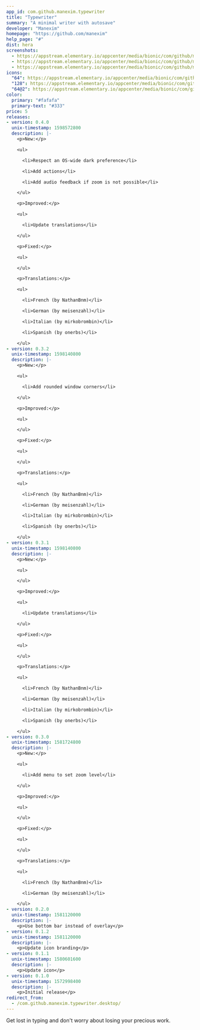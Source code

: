 ```yaml
---
app_id: com.github.manexim.typewriter
title: "Typewriter"
summary: "A minimal writer with autosave"
developer: "Manexim"
homepage: "https://github.com/manexim"
help_page: "#"
dist: hera
screenshots:
  - https://appstream.elementary.io/appcenter/media/bionic/com/github/manexim.typewriter/A251C79CF2D78C5E388B37F80E485A18/screenshots/image-1_orig.png
  - https://appstream.elementary.io/appcenter/media/bionic/com/github/manexim.typewriter/A251C79CF2D78C5E388B37F80E485A18/screenshots/image-2_orig.png
  - https://appstream.elementary.io/appcenter/media/bionic/com/github/manexim.typewriter/A251C79CF2D78C5E388B37F80E485A18/screenshots/image-3_orig.png
icons:
  "64": https://appstream.elementary.io/appcenter/media/bionic/com/github/manexim.typewriter/A251C79CF2D78C5E388B37F80E485A18/icons/64x64/com.github.manexim.typewriter_com.github.manexim.typewriter.png
  "128": https://appstream.elementary.io/appcenter/media/bionic/com/github/manexim.typewriter/A251C79CF2D78C5E388B37F80E485A18/icons/128x128/com.github.manexim.typewriter_com.github.manexim.typewriter.png
  "64@2": https://appstream.elementary.io/appcenter/media/bionic/com/github/manexim.typewriter/A251C79CF2D78C5E388B37F80E485A18/icons/64x64@2/com.github.manexim.typewriter_com.github.manexim.typewriter.png
color:
  primary: "#fafafa"
  primary-text: "#333"
price: 5
releases:
- version: 0.4.0
  unix-timestamp: 1598572800
  description: |-
    <p>New:</p>

    <ul>

      <li>Respect an OS-wide dark preference</li>

      <li>Add actions</li>

      <li>Add audio feedback if zoom is not possible</li>

    </ul>

    <p>Improved:</p>

    <ul>

      <li>Update translations</li>

    </ul>

    <p>Fixed:</p>

    <ul>

    </ul>

    <p>Translations:</p>

    <ul>

      <li>French (by NathanBnm)</li>

      <li>German (by meisenzahl)</li>

      <li>Italian (by mirkobrombin)</li>

      <li>Spanish (by onerbs)</li>

    </ul>
- version: 0.3.2
  unix-timestamp: 1598140800
  description: |-
    <p>New:</p>

    <ul>

      <li>Add rounded window corners</li>

    </ul>

    <p>Improved:</p>

    <ul>

    </ul>

    <p>Fixed:</p>

    <ul>

    </ul>

    <p>Translations:</p>

    <ul>

      <li>French (by NathanBnm)</li>

      <li>German (by meisenzahl)</li>

      <li>Italian (by mirkobrombin)</li>

      <li>Spanish (by onerbs)</li>

    </ul>
- version: 0.3.1
  unix-timestamp: 1598140800
  description: |-
    <p>New:</p>

    <ul>

    </ul>

    <p>Improved:</p>

    <ul>

      <li>Update translations</li>

    </ul>

    <p>Fixed:</p>

    <ul>

    </ul>

    <p>Translations:</p>

    <ul>

      <li>French (by NathanBnm)</li>

      <li>German (by meisenzahl)</li>

      <li>Italian (by mirkobrombin)</li>

      <li>Spanish (by onerbs)</li>

    </ul>
- version: 0.3.0
  unix-timestamp: 1581724800
  description: |-
    <p>New:</p>

    <ul>

      <li>Add menu to set zoom level</li>

    </ul>

    <p>Improved:</p>

    <ul>

    </ul>

    <p>Fixed:</p>

    <ul>

    </ul>

    <p>Translations:</p>

    <ul>

      <li>French (by NathanBnm)</li>

      <li>German (by meisenzahl)</li>

    </ul>
- version: 0.2.0
  unix-timestamp: 1581120000
  description: |-
    <p>Use bottom bar instead of overlay</p>
- version: 0.1.2
  unix-timestamp: 1581120000
  description: |-
    <p>Update icon branding</p>
- version: 0.1.1
  unix-timestamp: 1580601600
  description: |-
    <p>Update icon</p>
- version: 0.1.0
  unix-timestamp: 1572998400
  description: |-
    <p>Initial release</p>
redirect_from:
  - /com.github.manexim.typewriter.desktop/
---
```


<p>Get lost in typing and don&apos;t worry about losing your precious work.</p>